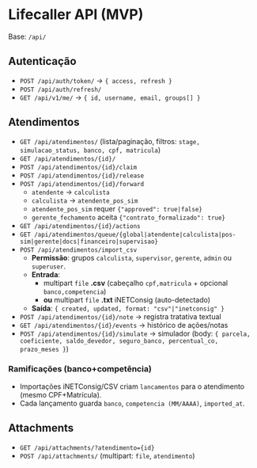 ﻿# Lifecaller API (MVP)

Base: `/api/`

## Autenticação
- `POST /api/auth/token/` → `{ access, refresh }`
- `POST /api/auth/refresh/`
- `GET /api/v1/me/` → `{ id, username, email, groups[] }`

## Atendimentos
- `GET /api/atendimentos/` (lista/paginação, filtros: `stage, simulacao_status, banco, cpf, matricula`)
- `GET /api/atendimentos/{id}/`
- `POST /api/atendimentos/{id}/claim`
- `POST /api/atendimentos/{id}/release`
- `POST /api/atendimentos/{id}/forward`
  - `atendente` → `calculista`
  - `calculista` → `atendente_pos_sim`
  - `atendente_pos_sim` requer `{"approved": true|false}`
  - `gerente_fechamento` aceita `{"contrato_formalizado": true}`
- `GET /api/atendimentos/{id}/actions`
- `GET /api/atendimentos/queue/{global|atendente|calculista|pos-sim|gerente|docs|financeiro|supervisao}`
- `POST /api/atendimentos/import_csv`
  - **Permissão**: grupos `calculista`, `supervisor`, `gerente`, `admin` ou `superuser`.
  - **Entrada**:
    - multipart `file` **.csv** (cabeçalho `cpf,matricula` + opcional `banco,competencia`)
    - **ou** multipart `file` **.txt** iNETConsig (auto-detectado)
  - **Saída**: `{ created, updated, format: "csv"|"inetconsig" }`
- `POST /api/atendimentos/{id}/note` → registra tratativa textual
- `GET /api/atendimentos/{id}/events` → histórico de ações/notas
- `POST /api/atendimentos/{id}/simulate` → simulador (body: `{ parcela, coeficiente, saldo_devedor, seguro_banco, percentual_co, prazo_meses }`)

### Ramificações (banco+competência)
- Importações iNETConsig/CSV criam `lancamentos` para o atendimento (mesmo CPF+Matrícula).
- Cada lançamento guarda `banco`, `competencia (MM/AAAA)`, `imported_at`.

## Attachments
- `GET /api/attachments/?atendimento={id}`
- `POST /api/attachments/` (multipart: `file`, `atendimento`)
